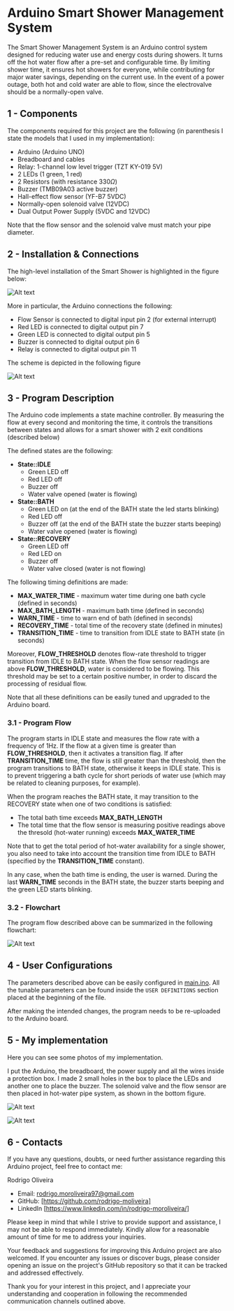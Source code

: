 # Arduino Smart Shower Management System 

  

The Smart Shower Management System is an Arduino control system designed for reducing water use and energy costs during showers. It turns off the hot water flow after a pre-set and configurable time. By limiting shower time, it ensures hot showers for everyone, while contributing for major water savings, depending on the current use. In the event of a power outage, both hot and cold water are able to flow, since the electrovalve should be a normally-open valve.


## 1 - Components

The components required for this project are the following (in parenthesis I state the models that I used in my implementation):

* Arduino (Arduino UNO)
* Breadboard and cables
* Relay: 1-channel low level trigger (TZT KY-019 5V)
* 2 LEDs (1 green, 1 red)
* 2 Resistors (with resistance $330\Omega$)
* Buzzer (TMB09A03 active buzzer)
* Hall-effect flow sensor (YF-B7 5VDC)
* Normally-open solenoid valve (12VDC)
* Dual Output Power Supply (5VDC and 12VDC)

Note that the flow sensor and the solenoid valve must match your pipe diameter. 

## 2 - Installation & Connections

The high-level installation of the Smart Shower is highlighted in the figure below:


![Alt text](./docs/Connections.svg "Smart Shower High-Level Schematics")

More in particular, the Arduino connections the following:
- Flow Sensor is connected to digital input pin 2 (for external interrupt)
- Red LED is connected to digital output pin 7
- Green LED is connected to digital output pin 5
- Buzzer is connected to digital output pin 6
- Relay is connected to digital output pin 11

The scheme is depicted in the following figure

![Alt text](./docs/skematics.PNG "Arduino Connections")


  

## 3 - Program Description

The Arduino code implements a state machine controller. By measuring the flow at every second and monitoring the time, it controls the transitions between states and allows for a smart shower with 2 exit conditions (described below)

The defined states are the following:

  * <b>State::IDLE</b>
      * Green LED off 
      * Red LED off
      * Buzzer off
      * Water valve opened (water is flowing)
  * <b>State::BATH</b>
      * Green LED on (at the end of the BATH state the led starts blinking) 
      * Red LED off
      * Buzzer off (at the end of the BATH state the buzzer starts beeping)
      * Water valve opened (water is flowing)
  * <b>State::RECOVERY</b>
      * Green LED off 
      * Red LED on
      * Buzzer off
      * Water valve closed (water is not flowing)

  

The following timing definitions are made:
  * <b>MAX_WATER_TIME</b> - maximum water time during one bath cycle (defined in seconds)
  * <b>MAX_BATH_LENGTH</b> - maximum bath time (defined in seconds)
  * <b>WARN_TIME</b> - time to warn end of bath (defined in seconds)
  * <b>RECOVERY_TIME</b> - total time of the recovery state (defined in minutes)
  * <b>TRANSITION_TIME</b> - time to transition from IDLE state to BATH state (in seconds)
  
Moreover, <b>FLOW_THRESHOLD</b> denotes flow-rate threshold to trigger transition from IDLE to BATH state. When the flow sensor readings are above <b>FLOW_THRESHOLD</b>, water is considered to be flowing. This threshold may be set to a certain positive number, in order to discard the processing of residual flow.

Note that all these definitions can be easily tuned and upgraded to the Arduino board. 


### 3.1 - Program Flow

The program starts in IDLE state and measures the flow rate with a frequency of 1Hz. If the flow at a given time is greater than <b>FLOW_THRESHOLD</b>, then it activates a transition flag. If after <b>TRANSITION_TIME</b> time, the flow is still greater than the threshold, then the program transitions to BATH state, otherwise it keeps in IDLE state. This is to prevent triggering a bath cycle for short periods of water use (which may be related to cleaning purposes, for example).

When the program reaches the BATH state, it may transition to the RECOVERY state when one of two conditions is satisfied:
  * The total bath time exceeds <b>MAX_BATH_LENGTH</b>
  * The total time that the flow sensor is measuring positive readings above the thresold (hot-water running) exceeds <b>MAX_WATER_TIME</b>


Note that to get the total period of hot-water availability for a single shower, you also need to take into account the transition time from IDLE to BATH (specified by the <b>TRANSITION_TIME</b> constant).  

In any case, when the bath time is ending, the user is warned. During the last <b>WARN_TIME</b> seconds in the BATH state, the buzzer starts beeping and the green LED starts blinking.

### 3.2 - Flowchart

The program flow described above can be summarized in the following flowchart: 

  
![Alt text](./docs/flowchart.svg "State-Machine Flowchart")




## 4 - User Configurations

The parameters described above can be easily configured in [main.ino](./main/main.ino). All the tunable parameters can be found inside the `USER DEFINITIONS` section placed at the beginning of the file.

After making the intended changes, the program needs to be re-uploaded to the Arduino board.

## 5 - My implementation


Here you can see some photos of my implementation.

I put the Arduino, the breadboard, the power supply and all the wires inside a protection box. I made 2 small holes in the box to place the LEDs and another one to place the buzzer. The solenoid valve and the flow sensor are then placed in hot-water pipe system, as shown in the bottom figure. 

![Alt text](./docs/Implementation/inside.jpg "")

![Alt text](./docs/Implementation/outside1.jpg "")



## 6 - Contacts

If you have any questions, doubts, or need further assistance regarding this Arduino project, feel free to contact me:

Rodrigo Oliveira
  - Email: <a href="mailto:rodrigo.moroliveira97@gmail.com">rodrigo.moroliveira97@gmail.com</a>
  - GitHub: [https://github.com/rodrigo-moliveira]
  - LinkedIn [https://www.linkedin.com/in/rodrigo-moroliveira/]

Please keep in mind that while I strive to provide support and assistance, I may not be able to respond immediately. Kindly allow for a reasonable amount of time for me to address your inquiries.

Your feedback and suggestions for improving this Arduino project are also welcomed. If you encounter any issues or discover bugs, please consider opening an issue on the project's GitHub repository so that it can be tracked and addressed effectively.

Thank you for your interest in this project, and I appreciate your understanding and cooperation in following the recommended communication channels outlined above.
